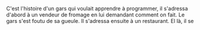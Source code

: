 C'est l'histoire d'un gars qui voulait apprendre à programmer, il s'adressa d'abord à un vendeur de fromage en lui demandant comment on fait. Le gars s'est foutu de sa gueule. Il s'adressa ensuite à un restaurant. El là, il se 
